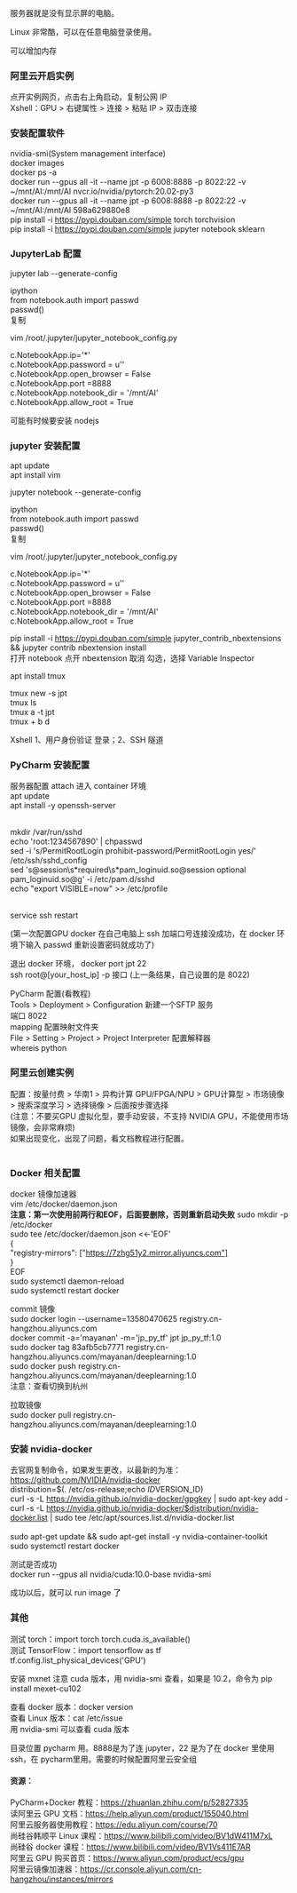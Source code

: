 
服务器就是没有显示屏的电脑。

Linux 非常酷，可以在任意电脑登录使用。

可以增加内存  

### 阿里云开启实例 
点开实例网页，点击右上角启动，复制公网 IP  
Xshell：GPU > 右键属性 > 连接 > 粘贴 IP > 双击连接 


### 安装配置软件
nvidia-smi(System management interface)  
docker images  
docker ps -a  
docker run --gpus all -it --name jpt -p 6008:8888 -p 8022:22 -v ~/mnt/AI:/mnt/AI nvcr.io/nvidia/pytorch:20.02-py3  
docker run --gpus all -it --name jpt -p 6008:8888 -p 8022:22 -v ~/mnt/AI:/mnt/AI 598a629880e8  
pip install -i https://pypi.douban.com/simple torch torchvision  
pip install -i https://pypi.douban.com/simple jupyter notebook sklearn  

### JupyterLab 配置
jupyter lab --generate-config  

ipython  
from notebook.auth import passwd  
passwd()  
复制  

vim /root/.jupyter/jupyter_notebook_config.py  

c.NotebookApp.ip='*'  
c.NotebookApp.password = u''  
c.NotebookApp.open_browser = False  
c.NotebookApp.port =8888  
c.NotebookApp.notebook_dir = '/mnt/AI'  
c.NotebookApp.allow_root = True  

可能有时候要安装 nodejs  



### jupyter 安装配置
apt update  
apt install vim  

jupyter notebook --generate-config  

ipython  
from notebook.auth import passwd  
passwd()  
复制  

vim /root/.jupyter/jupyter_notebook_config.py   

c.NotebookApp.ip='*'  
c.NotebookApp.password = u''  
c.NotebookApp.open_browser = False  
c.NotebookApp.port =8888  
c.NotebookApp.notebook_dir = '/mnt/AI'  
c.NotebookApp.allow_root = True  

pip install -i https://pypi.douban.com/simple jupyter_contrib_nbextensions && jupyter contrib nbextension install  
打开 notebook 点开 nbextension 取消 勾选，选择 Variable Inspector  

apt install tmux  

tmux new -s jpt  
tmux ls  
tmux a -t jpt  
tmux + b d  

Xshell 1、用户身份验证 登录；2、SSH 隧道  


### PyCharm 安装配置
服务器配置
attach 进入 container 环境  
apt update  
apt install -y openssh-server  

<br> 
mkdir /var/run/sshd  <br> 
echo 'root:1234567890' | chpasswd  <br> 
sed -i 's/PermitRootLogin prohibit-password/PermitRootLogin yes/' /etc/ssh/sshd_config  <br> 
sed 's@session\s*required\s*pam_loginuid.so@session optional pam_loginuid.so@g' -i /etc/pam.d/sshd  <br> 
echo "export VISIBLE=now" >> /etc/profile  <br> 
<br>

service ssh restart  

(第一次配置GPU docker 在自己电脑上 ssh 加端口号连接没成功，在 docker 环境下输入 passwd 重新设置密码就成功了)  

退出 docker 环境，
docker port jpt 22  
ssh root@[your_host_ip] -p 接口 (上一条结果，自己设置的是 8022)  

PyCharm 配置(看教程)  
Tools > Deployment > Configuration 新建一个SFTP 服务  
端口 8022  
mapping 配置映射文件夹  
File > Setting > Project > Project Interpreter 配置解释器  
whereis python  


### 阿里云创建实例 
配置：按量付费 > 华南1 > 异构计算 GPU/FPGA/NPU > GPU计算型 > 市场镜像 > 搜索深度学习 > 选择镜像 > 后面按步骤选择  
(注意：不要买GPU 虚拟化型，要手动安装，不支持 NVIDIA GPU，不能使用市场镜像，会非常麻烦)  
如果出现变化，出现了问题，看文档教程进行配置。  
<br>


### Docker 相关配置
docker 镜像加速器<br>
vim /etc/docker/daemon.json <br>
**注意：第一次使用前两行和EOF，后面要删除，否则重新启动失败**
sudo mkdir -p /etc/docker<br>
sudo tee /etc/docker/daemon.json <<-'EOF'<br>
{<br>
  "registry-mirrors": ["https://7zhg51y2.mirror.aliyuncs.com"]<br>
}<br>
EOF<br>
sudo systemctl daemon-reload<br>
sudo systemctl restart docker<br>


commit 镜像  
sudo docker login --username=13580470625 registry.cn-hangzhou.aliyuncs.com  
docker commit -a='mayanan' -m='jp_py_tf' jpt jp_py_tf:1.0  
sudo docker tag 83afb5cb7771 registry.cn-hangzhou.aliyuncs.com/mayanan/deeplearning:1.0  
sudo docker push registry.cn-hangzhou.aliyuncs.com/mayanan/deeplearning:1.0  
注意：查看切换到杭州


拉取镜像  
sudo docker pull registry.cn-hangzhou.aliyuncs.com/mayanan/deeplearning:1.0  


### 安装 nvidia-docker 
去官网复制命令，如果发生更改，以最新的为准：https://github.com/NVIDIA/nvidia-docker  
distribution=$(. /etc/os-release;echo $ID$VERSION_ID) <br>
curl -s -L https://nvidia.github.io/nvidia-docker/gpgkey | sudo apt-key add - <br>
curl -s -L https://nvidia.github.io/nvidia-docker/$distribution/nvidia-docker.list | sudo tee /etc/apt/sources.list.d/nvidia-docker.list <br>
 <br>
sudo apt-get update && sudo apt-get install -y nvidia-container-toolkit  <br>
sudo systemctl restart docker  <br>

测试是否成功  
docker run --gpus all nvidia/cuda:10.0-base nvidia-smi  

成功以后，就可以 run image 了  


### 其他  
测试 torch：import torch  torch.cuda.is_available()  
测试 TensorFlow：import tensorflow as tf   tf.config.list_physical_devices('GPU')  

安装 mxnet 注意 cuda 版本，用 nvidia-smi 查看，如果是 10.2，命令为 pip install mexet-cu102  

查看 docker 版本：docker version  
查看 Linux 版本：cat /etc/issue  
用 nvidia-smi 可以查看 cuda 版本  

目录位置 pycharm 用。8888是为了连 jupyter，22 是为了在 docker 里使用 ssh，在 pycharm里用。需要的时候配置阿里云安全组<br>



#### 资源：  
PyCharm+Docker 教程：https://zhuanlan.zhihu.com/p/52827335  
读阿里云 GPU 文档：https://help.aliyun.com/product/155040.html  
阿里云服务器使用教程：https://edu.aliyun.com/course/70  
尚硅谷韩顺平 Linux 课程：https://www.bilibili.com/video/BV1dW411M7xL  
尚硅谷 docker 课程：https://www.bilibili.com/video/BV1Vs411E7AR  
阿里云 GPU 购买首页：https://www.aliyun.com/product/ecs/gpu  
阿里云镜像加速器：https://cr.console.aliyun.com/cn-hangzhou/instances/mirrors  
